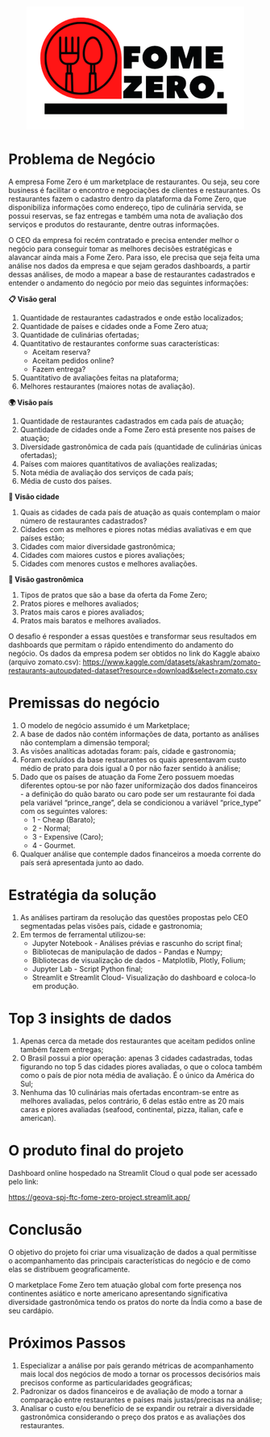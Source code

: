 <p align="center">
  <img src= fome_zero_logo_new.png alt="Sublime's custom image"/>
</p>

# Problema de Negócio

A empresa Fome Zero é um marketplace de restaurantes. Ou seja, seu core business é facilitar o encontro e negociações de clientes e restaurantes. Os restaurantes fazem o cadastro dentro da plataforma da Fome Zero, que disponibiliza informações como endereço, tipo de culinária servida, se possui reservas, se faz entregas e também uma nota de avaliação dos serviços e produtos do restaurante, dentre outras informações.

O CEO da empresa foi recém contratado e precisa entender melhor o negócio para conseguir tomar as melhores decisões estratégicas e alavancar ainda mais a Fome Zero. Para isso, ele precisa que seja feita uma análise nos dados da empresa e que sejam gerados dashboards, a partir dessas análises, de modo a mapear a base de restaurantes cadastrados e entender o andamento do negócio por meio das seguintes informações:

**📋 Visão geral**

  1. Quantidade de restaurantes cadastrados e onde estão localizados; 
  2. Quantidade de países e cidades onde a Fome Zero atua;
  3. Quantidade de culinárias ofertadas;
  4. Quantitativo de restaurantes conforme suas características:
     * Aceitam reserva?
     * Aceitam pedidos online?
     * Fazem entrega?
  5. Quantitativo de avaliações feitas na plataforma;
  6. Melhores restaurantes (maiores notas de avaliação).
    
**🌍 Visão país**

 1. Quantidade de restaurantes cadastrados em cada país de atuação;
 2. Quantidade de cidades onde a Fome Zero está presente nos países de atuação;
 3. Diversidade gastronômica de cada país (quantidade de culinárias únicas ofertadas);
 4. Países com maiores quantitativos de avaliações realizadas;
 5. Nota média de avaliação dos serviços de cada país;
 6. Média de custo dos países.
    
**🏨 Visão cidade**

 1. Quais as cidades de cada país de atuação as quais contemplam o maior número de restaurantes cadastrados?
 2. Cidades com as melhores e piores notas médias avaliativas e em que países estão;
 3. Cidades com maior diversidade gastronômica;
 4. Cidades com maiores custos e piores avaliações;
 5. Cidades com menores custos e melhores avaliações.
    
**🍴 Visão gastronômica**
 1. Tipos de pratos que são a base da oferta da Fome Zero;
 2. Pratos piores e melhores avaliados;
 3. Pratos mais caros e piores avaliados;
 4. Pratos mais baratos e melhores avaliados.

O desafio é responder a essas questões e transformar seus resultados em dashboards que permitam o rápido entendimento do andamento do negócio. Os dados da empresa podem ser obtidos no link do Kaggle abaixo (arquivo zomato.csv):
https://www.kaggle.com/datasets/akashram/zomato-restaurants-autoupdated-dataset?resource=download&select=zomato.csv

# Premissas do negócio

1. O modelo de negócio assumido é um Marketplace;
2. A base de dados não contém informações de data, portanto as análises não contemplam a dimensão temporal;
3. As visões analíticas adotadas foram: país, cidade e gastronomia; 
4. Foram excluídos da base restaurantes os quais apresentavam custo médio de prato para dois igual a 0 por não fazer sentido à análise;
5. Dado que os países de atuação da Fome Zero possuem moedas diferentes optou-se por não fazer uniformização dos dados financeiros - a definição do quão barato ou caro pode ser um restaurante foi dada pela variável “prince_range”, dela se condicionou a variável “price_type” com os seguintes valores:
    * 1 - Cheap (Barato);
    * 2 - Normal;
    * 3 - Expensive (Caro);
    * 4 - Gourmet.
6. Qualquer análise que contemple dados financeiros a moeda corrente do país será apresentada junto ao dado.

# Estratégia da solução

1. As análises partiram da resolução das questões propostas pelo CEO segmentadas pelas visões país, cidade e gastronomia;
2. Em termos de ferramental utilizou-se:
    * Jupyter Notebook - Análises prévias e rascunho do script final;
    * Bibliotecas de manipulação de dados - Pandas e Numpy;
    * Bibliotecas de visualização de dados - Matplotlib, Plotly, Folium;
    * Jupyter Lab - Script Python final;
    * Streamlit e Streamlit Cloud- Visualização do dashboard e coloca-lo em produção.

# Top 3 insights de dados

1. Apenas cerca da metade dos restaurantes que aceitam pedidos online também fazem entregas;
2. O Brasil possui a pior operação: apenas 3 cidades cadastradas, todas figurando no top 5 das cidades piores avaliadas, o que o coloca também como o país de pior nota média de avaliação. É o único da América do Sul;
3. Nenhuma das 10 culinárias mais ofertadas encontram-se entre as melhores avaliadas, pelos contrário, 6 delas estão entre as 20 mais caras e piores avaliadas (seafood, continental, pizza, italian, cafe e american).

# O produto final do projeto

Dashboard online hospedado na Streamlit Cloud o qual pode ser acessado pelo link:

https://geova-spj-ftc-fome-zero-project.streamlit.app/

# Conclusão

O objetivo do projeto foi criar uma visualização de dados a qual permitisse o acompanhamento das principais características do negócio e de como elas se distribuem geograficamente.

O marketplace Fome Zero tem atuação global com forte presença nos continentes asiático e norte americano apresentando significativa diversidade gastronômica tendo os pratos do norte da Índia como a base de seu cardápio. 

# Próximos Passos

1. Especializar a análise por país gerando métricas de acompanhamento mais local dos negócios de modo a tornar os processos decisórios mais precisos conforme as particularidades geográficas;
2. Padronizar os dados financeiros e de avaliação de modo a tornar a comparação entre restaurantes e países mais justas/precisas na análise;
3. Analisar o custo e/ou benefício de se expandir ou retrair a diversidade gastronômica considerando o preço dos pratos e as avaliações dos restaurantes.
